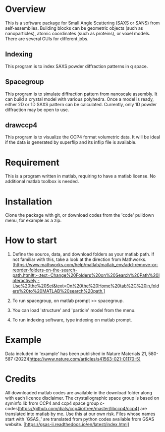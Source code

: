 # Overview
This is a software package for Small Angle Scattering (SAXS or SANS) from self-assemblies. Building blocks can be geometric objects (such as nanoparticles), atomic coordinates (such as proteins), or voxel models. There are several GUIs for different jobs. 
## Indexing
This program is to index SAXS powder diffraction patterns in q space. 
## Spacegroup
This program is to simulate diffraction pattern from nanoscale assembly. It can build a crystal model with various polyhedra. Once a model is ready, either 2D or 1D SAXS pattern can be calculated. Currently, only 1D powder diffraction may be open to use.
## drawccp4
This program is to visualize the CCP4 format volumetric data. It will be ideal if the data is generated by superflip and its inflip file is available.
# Requirement
This is a program written in matlab, requiring to have a matlab license.
No additional matlab toolbox is needed.

# Installation
Clone the package with git, or download codes from the 'code' pulldown menu, for example as a zip. 

# How to start
1. Define the source, data, and download folders as your matlab path. If not familiar with this, take a look at the direction from Mathworks. [https://www.mathworks.com/help/matlab/matlab_env/add-remove-or-reorder-folders-on-the-search-path.html#:~:text=Change%20Folders%20on%20Search%20Path%20Interactively,-Use%20the%20Set&text=On%20the%20Home%20tab%2C%20in,folders%20to%20MATLAB%20search%20path.]

2. To run spacegroup, on matlab prompt >> spacegroup. 
3. You can load 'structure' and 'particle' model from the menu.
4. To run indexing software, type indexing on matlab prompt.

# Example
Data included in 'example' has been published in Nature Materials 21, 580-587 (2022)[https://www.nature.com/articles/s41563-021-01170-5]

# Credits
All downloaded matlab codes are available in the download folder along with each licence disclaimer. 
The crystallographic space group is based on syminfo.lib from CCP4 and ccp4 space group c-codes[https://github.com/dials/ccp4io/tree/master/libccp4/ccp4] are translated into matlab by me. Use this at our own risk. Files whose names start with 'GSAS_' are translated from python codes available from GSAS website. [https://gsas-ii.readthedocs.io/en/latest/index.html]
